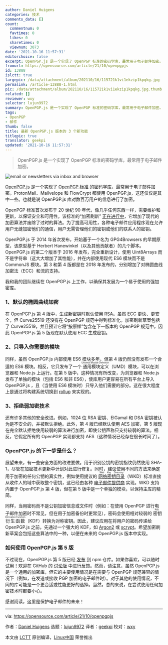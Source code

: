 ```yaml
---
author: Daniel Huigens
categories: 技术
comments_data: []
count:
  commentnum: 0
  favtimes: 0
  likes: 0
  sharetimes: 0
  viewnum: 3073
date: '2021-10-16 11:57:31'
editorchoice: false
excerpt: OpenPGP.js 是一个实现了 OpenPGP 标准的密码学库，最常用于电子邮件加密。
fromurl: https://opensource.com/article/21/10/openpgpjs
id: 13888
islctt: true
largepic: /data/attachment/album/202110/16/115721k1vi1ekzip1kpqkg.jpg
permalink: /article-13888-1.html
pic: /data/attachment/album/202110/16/115721k1vi1ekzip1kpqkg.jpg.thumb.jpg
related: []
reviewer: wxy
selector: lujun9972
summary: OpenPGP.js 是一个实现了 OpenPGP 标准的密码学库，最常用于电子邮件加密。
tags:
- OpenPGP
- 邮件
thumb: false
title: 最新 OpenPGP.js 版本的 3 个新功能
titlepic: true
translator: geekpi
updated: '2021-10-16 11:57:31'
---
```



> 
> OpenPGP.js 是一个实现了 OpenPGP 标准的密码学库，最常用于电子邮件加密。
> 
> 
> 


![](/data/attachment/album/202110/16/115721k1vi1ekzip1kpqkg.jpg "email or newsletters via inbox and browser")


[OpenPGP.js](https://github.com/openpgpjs/openpgpjs) 是一个实现了 [OpenPGP 标准](https://tools.ietf.org/html/rfc4880) 的密码学库，最常用于电子邮件加密。ProtonMail、Mailvelope 和 FlowCrypt 都使用 OpenPGP.js，这还仅仅是其中一些。也就是说 OpenPGP.js 库对数百万用户的信息进行了加密。


OpenPGP 标准首次发布于 20 世纪 90 年代，像几乎任何东西一样，需要维护和更新，以保证安全和可用性。该标准的“加密刷新” [正在进行中](https://datatracker.ietf.org/doc/charter-ietf-openpgp/)，它增加了现代的加密算法并废除了过时的算法。为了提高可用性，各种电子邮件应用程序现在允许用户无缝加密他们的通信，用户无需管理他们的密钥或他们的联系人的密钥。


OpenPGP.js 于 2014 年首次发布，开始基于一个名为 GPG4Browsers 的早期原型，该原型基于 Herbert Hanewinkel（以及其他贡献者）的几个脚本。OpenPGP.js 的第二个版本于 2016 年发布，完全重新设计，使用 Uint8Arrays 而不是字符串（这大大增加了其性能），并在内部使用现代 ES6 模块而不是 CommonJS 模块。第 3 和第 4 版都是在 2018 年发布的，分别增加了对椭圆曲线加密法（ECC）和流的支持。


我和我的团队继续在 OpenPGP.js 上工作，以确保其发展为一个易于使用的强加密库。


### 1、默认的椭圆曲线加密


在 OpenPGP.js 第 4 版中，生成新密钥时默认使用 RSA。虽然 ECC 更快、更安全，但 Curve25519 还没有在 OpenPGP 规范中得到标准化。加密刷新草案包括了 Curve25519，并且预计它将“按原样”包含在下一版本的 OpenPGP 规范中，因此 OpenPGP.js 第 5 版现在默认使用 ECC 生成密钥。


### 2、只导入你需要的模块


同样，虽然 OpenPGP.js 内部使用 ES6 模块多年，但第 4 版仍然没有发布一个合适的 ES6 模块。相反，它只发布了一个<ruby> 通用模块定义 <rt>  Univeral Module Definition </rt></ruby>（UMD）模块，可以在浏览器和 Node.js 上运行。在第 5 版中，这种情况有所改变，为浏览器和 Node.js 发布了单独的模块（包括 ES6 和非 ES6），使库用户更容易在所有平台上导入 OpenPGP.js ，且（当使用 ES6 模块时）只导入他们需要的部分。这在很大程度上是通过将构建系统切换到 [rollup](https://rollupjs.org/) 来实现的。


### 3、拒绝弱加密技术


还有许多其他的安全改进。例如，1024 位 RSA 密钥、ElGamal 和 DSA 密钥被认为是不安全的，并被默认拒绝。此外，第 4 版已经默认使用 AES 加密，第 5 版现在完全默认拒绝使用较弱的算法进行加密，即使公钥声称只支持较弱的算法。相反，它假定所有的 OpenPGP 实现都支持 AES（这种情况已经存在很长时间了）。


### OpenPGP.js 的下一步是什么？


展望未来，有一些安全方面的改进要做。用于识别公钥的密钥指纹仍然使用 SHA-1，尽管在加密技术更新中计划对此进行修复。同时，建议使用不同的方法来确定用于加密的任何公钥的真实性，例如使用提议的 <ruby> <a href="https://datatracker.ietf.org/doc/html/draft-koch-openpgp-webkey-service">  网络密钥目录 </a> <rt>  Web Key Directory </rt></ruby>（WKD）标准直接从收件人的域中获取整个密钥，这已经由各种 [电子邮件提供商](https://wiki.gnupg.org/WKD#Mail_Service_Providers_offering_WKD) 实现。WKD 支持内置于 OpenPGP.js 第 4 版，但在第 5 版中是一个单独的模块，以保持主库的精简。


同样，当用密码而不是公钥加密信息或文件时（例如：在使用 OpenPGP 进行电子邮件加密时不常见，但在用于加密备份时更常见），密码会使用相对较弱的<ruby> 密钥衍生函数 <rt>  Key Derivation Function </rt></ruby>（KDF）转换为对称密钥。因此，建议应用在将用户的密码传递给 OpenPGP.js 之前，先通过一个强大的 KDF，如 [Argon2](https://en.wikipedia.org/wiki/Argon2) 或 [scrypt](https://en.wikipedia.org/wiki/Scrypt)。希望加密刷新草案会包括这些算法中的一种，以便在未来的 OpenPGP.js 版本中实现。


### 如何使用 OpenPGP.js 第 5 版


不过现在，OpenPGP.js 第 5 版已经 [发布](https://www.npmjs.com/package/openpgp) 到 npm 仓库。如果你喜欢，可以随时试用！欢迎在 GitHub 的 [讨论版](https://github.com/openpgpjs/openpgpjs/discussions) 中进行反馈。然而，请注意，虽然 OpenPGP.js 是一个通用的加密库，但它的主要使用情况是在需要与 OpenPGP 规范兼容的情况下（例如，在发送或接收 PGP 加密的电子邮件时）。对于其他的使用情况，不同的库可能是一个更合适或性能更好的选择。当然，总的来说，在尝试使用任何加密技术时都要小心。


感谢阅读，这里是保护电子邮件的未来！




---


via: <https://opensource.com/article/21/10/openpgpjs>


作者：[Daniel Huigens](https://opensource.com/users/twiss) 选题：[lujun9972](https://github.com/lujun9972) 译者：[geekpi](https://github.com/geekpi) 校对：[wxy](https://github.com/wxy)


本文由 [LCTT](https://github.com/LCTT/TranslateProject) 原创编译，[Linux中国](https://linux.cn/) 荣誉推出